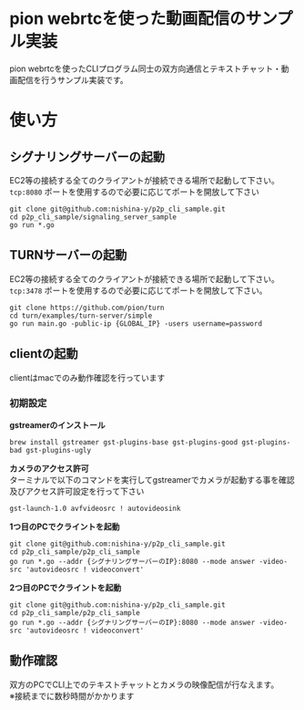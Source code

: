 # pion webrtcを使った動画配信のサンプル実装
pion webrtcを使ったCLIプログラム同士の双方向通信とテキストチャット・動画配信を行うサンプル実装です。

# 使い方

## シグナリングサーバーの起動
EC2等の接続する全てのクライアントが接続できる場所で起動して下さい。  
`tcp:8080` ポートを使用するので必要に応じてポートを開放して下さい  
```
git clone git@github.com:nishina-y/p2p_cli_sample.git
cd p2p_cli_sample/signaling_server_sample
go run *.go
```

## TURNサーバーの起動
EC2等の接続する全てのクライアントが接続できる場所で起動して下さい。  
`tcp:3478` ポートを使用するので必要に応じてポートを開放して下さい。  
```
git clone https://github.com/pion/turn
cd turn/examples/turn-server/simple
go run main.go -public-ip {GLOBAL_IP} -users username=password
```

## clientの起動
clientはmacでのみ動作確認を行っています

### 初期設定

**gstreamerのインストール**
```
brew install gstreamer gst-plugins-base gst-plugins-good gst-plugins-bad gst-plugins-ugly
```

**カメラのアクセス許可**  
ターミナルで以下のコマンドを実行してgstreamerでカメラが起動する事を確認及びアクセス許可設定を行って下さい
```
gst-launch-1.0 avfvideosrc ! autovideosink
```

**1つ目のPCでクライントを起動**
```
git clone git@github.com:nishina-y/p2p_cli_sample.git
cd p2p_cli_sample/p2p_cli_sample
go run *.go --addr {シグナリングサーバーのIP}:8080 --mode answer -video-src 'autovideosrc ! videoconvert' 
```

**2つ目のPCでクライントを起動**
```
git clone git@github.com:nishina-y/p2p_cli_sample.git
cd p2p_cli_sample/p2p_cli_sample
go run *.go --addr {シグナリングサーバーのIP}:8080 --mode answer -video-src 'autovideosrc ! videoconvert' 
```

## 動作確認
双方のPCでCLI上でのテキストチャットとカメラの映像配信が行なえます。   
※接続までに数秒時間がかかります
